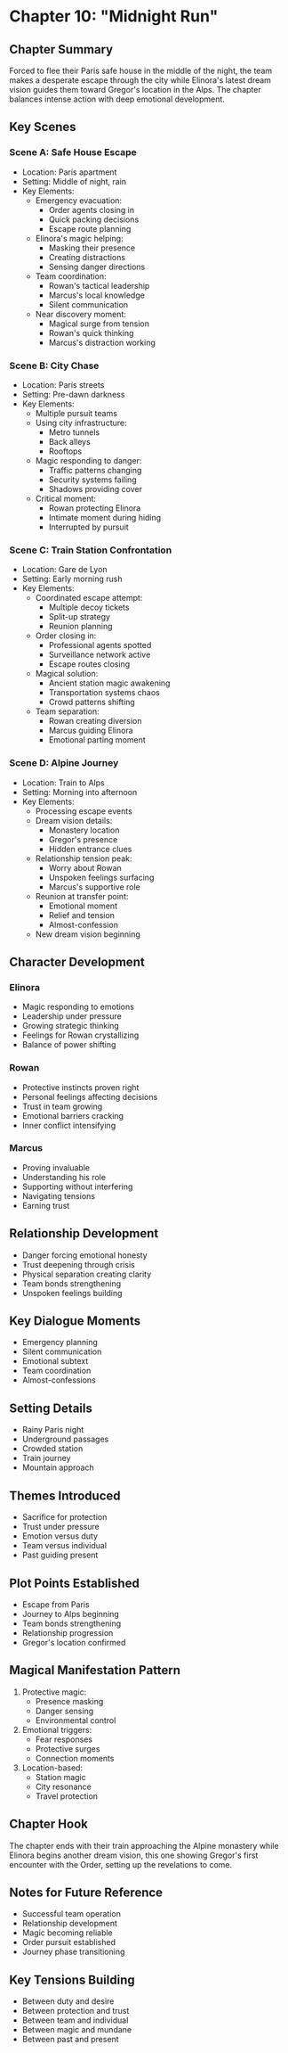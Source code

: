 # Chapter 10: "Midnight Run"

## Chapter Summary
Forced to flee their Paris safe house in the middle of the night, the team makes a desperate escape through the city while Elinora's latest dream vision guides them toward Gregor's location in the Alps. The chapter balances intense action with deep emotional development.

## Key Scenes

### Scene A: Safe House Escape
- Location: Paris apartment
- Setting: Middle of night, rain
- Key Elements:
  * Emergency evacuation:
    - Order agents closing in
    - Quick packing decisions
    - Escape route planning
  * Elinora's magic helping:
    - Masking their presence
    - Creating distractions
    - Sensing danger directions
  * Team coordination:
    - Rowan's tactical leadership
    - Marcus's local knowledge
    - Silent communication
  * Near discovery moment:
    - Magical surge from tension
    - Rowan's quick thinking
    - Marcus's distraction working

### Scene B: City Chase
- Location: Paris streets
- Setting: Pre-dawn darkness
- Key Elements:
  * Multiple pursuit teams
  * Using city infrastructure:
    - Metro tunnels
    - Back alleys
    - Rooftops
  * Magic responding to danger:
    - Traffic patterns changing
    - Security systems failing
    - Shadows providing cover
  * Critical moment:
    - Rowan protecting Elinora
    - Intimate moment during hiding
    - Interrupted by pursuit

### Scene C: Train Station Confrontation
- Location: Gare de Lyon
- Setting: Early morning rush
- Key Elements:
  * Coordinated escape attempt:
    - Multiple decoy tickets
    - Split-up strategy
    - Reunion planning
  * Order closing in:
    - Professional agents spotted
    - Surveillance network active
    - Escape routes closing
  * Magical solution:
    - Ancient station magic awakening
    - Transportation systems chaos
    - Crowd patterns shifting
  * Team separation:
    - Rowan creating diversion
    - Marcus guiding Elinora
    - Emotional parting moment

### Scene D: Alpine Journey
- Location: Train to Alps
- Setting: Morning into afternoon
- Key Elements:
  * Processing escape events
  * Dream vision details:
    - Monastery location
    - Gregor's presence
    - Hidden entrance clues
  * Relationship tension peak:
    - Worry about Rowan
    - Unspoken feelings surfacing
    - Marcus's supportive role
  * Reunion at transfer point:
    - Emotional moment
    - Relief and tension
    - Almost-confession
  * New dream vision beginning

## Character Development

### Elinora
- Magic responding to emotions
- Leadership under pressure
- Growing strategic thinking
- Feelings for Rowan crystallizing
- Balance of power shifting

### Rowan
- Protective instincts proven right
- Personal feelings affecting decisions
- Trust in team growing
- Emotional barriers cracking
- Inner conflict intensifying

### Marcus
- Proving invaluable
- Understanding his role
- Supporting without interfering
- Navigating tensions
- Earning trust

## Relationship Development
- Danger forcing emotional honesty
- Trust deepening through crisis
- Physical separation creating clarity
- Team bonds strengthening
- Unspoken feelings building

## Key Dialogue Moments
- Emergency planning
- Silent communication
- Emotional subtext
- Team coordination
- Almost-confessions

## Setting Details
- Rainy Paris night
- Underground passages
- Crowded station
- Train journey
- Mountain approach

## Themes Introduced
- Sacrifice for protection
- Trust under pressure
- Emotion versus duty
- Team versus individual
- Past guiding present

## Plot Points Established
- Escape from Paris
- Journey to Alps beginning
- Team bonds strengthening
- Relationship progression
- Gregor's location confirmed

## Magical Manifestation Pattern
1. Protective magic:
   - Presence masking
   - Danger sensing
   - Environmental control
2. Emotional triggers:
   - Fear responses
   - Protective surges
   - Connection moments
3. Location-based:
   - Station magic
   - City resonance
   - Travel protection

## Chapter Hook
The chapter ends with their train approaching the Alpine monastery while Elinora begins another dream vision, this one showing Gregor's first encounter with the Order, setting up the revelations to come.

## Notes for Future Reference
- Successful team operation
- Relationship development
- Magic becoming reliable
- Order pursuit established
- Journey phase transitioning

## Key Tensions Building
- Between duty and desire
- Between protection and trust
- Between team and individual
- Between magic and mundane
- Between past and present
